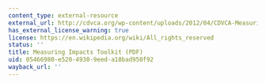 ```yaml
---
content_type: external-resource
external_url: http://cdvca.org/wp-content/uploads/2012/04/CDVCA-Measuring-Impacts-Toolkit-TofC-and-Intro.pdf
has_external_license_warning: true
license: https://en.wikipedia.org/wiki/All_rights_reserved
status: ''
title: Measuring Impacts Toolkit (PDF)
uid: 05466980-e520-4930-9eed-a18bad950f92
wayback_url: ''
---
```


